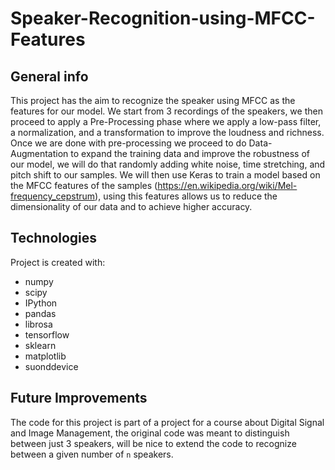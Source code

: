 # Speaker-Recognition-using-MFCC-Features

## General info
This project has the aim to recognize the speaker using MFCC as the features for our model.
We start from 3 recordings of the speakers, we then proceed to apply a Pre-Processing phase 
where we apply a low-pass filter, a normalization, and a transformation to improve the loudness and richness.
Once we are done with pre-processing we proceed to do Data-Augmentation to expand the training data and improve 
the robustness of our model, we will do that randomly adding white noise, time stretching, and pitch shift to our samples.
We will then use Keras to train a model based on the MFCC features of the samples (https://en.wikipedia.org/wiki/Mel-frequency_cepstrum), using this features allows us to reduce the dimensionality of our data and to achieve higher accuracy.

## Technologies
Project is created with:
* numpy
* scipy
* IPython
* pandas
* librosa
* tensorflow
* sklearn
* matplotlib
* suonddevice
  
## Future Improvements
The code for this project is part of a project for a course about Digital Signal and Image Management, the original
code was meant to distinguish between just 3 speakers, will be nice to extend the code to recognize between 
a given number of `n` speakers.
